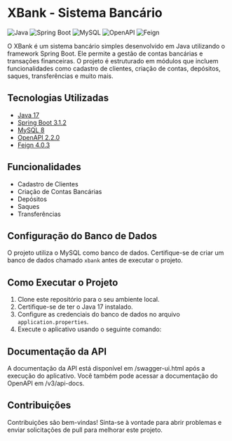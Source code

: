 # XBank - Sistema Bancário

![Java](https://img.shields.io/badge/Java-17-orange)
![Spring Boot](https://img.shields.io/badge/Spring%20Boot-3.1.2-green)
![MySQL](https://img.shields.io/badge/MySQL-8-blue)
![OpenAPI](https://img.shields.io/badge/OpenAPI-2.2.0-blue)
![Feign](https://img.shields.io/badge/Feign-4.0.3-lightgrey)

O XBank é um sistema bancário simples desenvolvido em Java utilizando o framework Spring Boot. Ele permite a gestão de contas bancárias e transações financeiras. O projeto é estruturado em módulos que incluem funcionalidades como cadastro de clientes, criação de contas, depósitos, saques, transferências e muito mais.

## Tecnologias Utilizadas

- [Java 17](https://www.oracle.com/java/)
- [Spring Boot 3.1.2](https://spring.io/projects/spring-boot)
- [MySQL 8](https://www.mysql.com/)
- [OpenAPI 2.2.0](https://springdoc.org/)
- [Feign 4.0.3](https://spring.io/projects/spring-cloud-openfeign)

## Funcionalidades

- Cadastro de Clientes
- Criação de Contas Bancárias
- Depósitos
- Saques
- Transferências

## Configuração do Banco de Dados

O projeto utiliza o MySQL como banco de dados. Certifique-se de criar um banco de dados chamado `xbank` antes de executar o projeto.

## Como Executar o Projeto

1. Clone este repositório para o seu ambiente local.
2. Certifique-se de ter o Java 17 instalado.
3. Configure as credenciais do banco de dados no arquivo `application.properties`.
4. Execute o aplicativo usando o seguinte comando:
   
## Documentação da API

A documentação da API está disponível em /swagger-ui.html após a execução do aplicativo. Você também pode acessar a documentação do OpenAPI em /v3/api-docs.

## Contribuições

Contribuições são bem-vindas! Sinta-se à vontade para abrir problemas e enviar solicitações de pull para melhorar este projeto.

